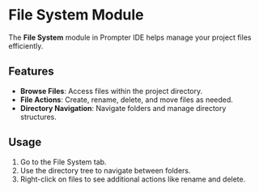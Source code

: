 # File System Module

The **File System** module in Prompter IDE helps manage your project files efficiently.

## Features
- **Browse Files**: Access files within the project directory.
- **File Actions**: Create, rename, delete, and move files as needed.
- **Directory Navigation**: Navigate folders and manage directory structures.

## Usage
1. Go to the File System tab.
2. Use the directory tree to navigate between folders.
3. Right-click on files to see additional actions like rename and delete.
